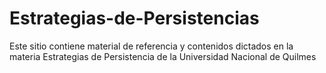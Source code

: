 # Estrategias-de-Persistencias
Este sitio contiene material de referencia y contenidos dictados en la materia Estrategias de Persistencia de la Universidad Nacional de Quilmes
